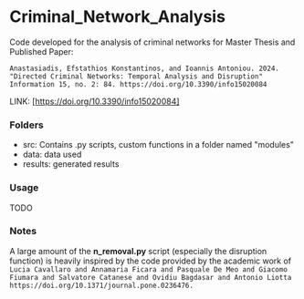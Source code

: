# Criminal_Network_Analysis
Code developed for the analysis of criminal networks for Master Thesis and Published Paper:

```Anastasiadis, Efstathios Konstantinos, and Ioannis Antoniou. 2024. "Directed Criminal Networks: Temporal Analysis and Disruption" Information 15, no. 2: 84. https://doi.org/10.3390/info15020084```

LINK: [https://doi.org/10.3390/info15020084]

### Folders
- src: Contains .py scripts, custom functions in a folder named "modules"
- data: data used
- results: generated results

### Usage
TODO


### Notes
A large amount of the **n_removal.py** script (especially the disruption function) is heavily inspired by the code provided by the academic work of
  ```Lucia Cavallaro and Annamaria Ficara and Pasquale De Meo and Giacomo Fiumara and Salvatore Catanese and Ovidiu Bagdasar and Antonio Liotta https://doi.org/10.1371/journal.pone.0236476.```
